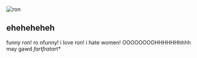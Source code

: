 ![ron](https://static.wikia.nocookie.net/fridaynightfunking/images/1/1f/RonAnim.gif/revision/latest/scale-to-width-down/341?cb=20210723183443)

## eheheheheh
funny ron! ro nfunny! i love ron! i hate women! OOOOOOOOHHHHHHhhhh may gawd *fart****f*ra*ta*rt*